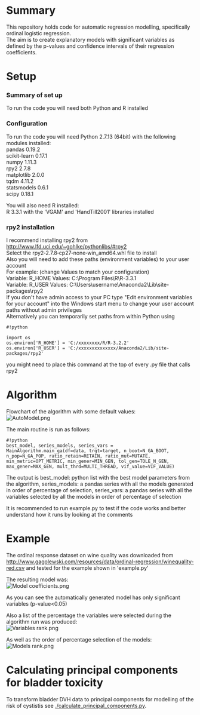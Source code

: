 # Summary

This repository holds code for automatic regression modelling, specifically ordinal logistic regression.  
The aim is to create explanatory models with significant variables as defined by the p-values and confidence intervals of their regression coefficients.  

# Setup
### Summary of set up
To run the code you will need both Python and R installed
### Configuration
To run the code you will need Python 2.7.13 (64bit) with the following modules installed:  
pandas 0.19.2  
scikit-learn 0.17.1  
numpy 1.11.3  
rpy2 2.7.8  
matplotlib 2.0.0  
tqdm 4.11.2  
statsmodels 0.6.1  
scipy 0.18.1  

You will also need R installed:  
R 3.3.1
with the 'VGAM' and 'HandTill2001' libraries installed

### rpy2 installation
I recommend installing rpy2 from http://www.lfd.uci.edu/~gohlke/pythonlibs/#rpy2  
Select the rpy2‑2.7.8‑cp27‑none‑win_amd64.whl file to install  
Also you will need to add these paths (environment variables) to your user account  
For example: (change Values to match your configuration)  
Variable: R_HOME Values: C:\Program Files\R\R-3.3.1  
Variable: R_USER Values: C:\Users\username\Anaconda2\Lib\site-packages\rpy2  
If you don't have admin access to your PC type "Edit environment variables for your account" into the Windows start menu to change your user account paths without admin privileges  
Alternatively you can temporarily set paths from within Python using  

```
#!python

import os  
os.environ['R_HOME'] = 'C:/xxxxxxxx/R/R-3.2.2'   
os.environ['R_USER'] = 'C:/xxxxxxxxxxxxxx/Anaconda2/Lib/site-packages/rpy2' 
```
  
you might need to place this command at the top of every .py file that calls rpy2   

# Algorithm
Flowchart of the algorithm with some default values:  
![AutoModel.png](https://bitbucket.org/repo/yp5MdKd/images/4102067091-AutoModel.png)  

The main routine is run as follows:  
```
#!python
best_model, series_models, series_vars = MainAlgorithm.main_ga(df=data, trgt=target, n_boot=N_GA_BOOT, n_pop=N_GA_POP, ratio_retain=RETAIN, ratio_mut=MUTATE, min_metric=OPT_METRIC, min_gener=MIN_GEN, tol_gen=TOLE_N_GEN, max_gener=MAX_GEN, mult_thrd=MULTI_THREAD, vif_value=VIF_VALUE)
```  
The output is best_model: python list with the best model parameters from the algorithm, series_models: a pandas series with all the models generated in order of percentage of selection, series_vars: a pandas series with all the variables selected by all the models in order of percentage of selection  

It is recommended to run example.py to test if the code works and better understand how it runs by looking at the comments

# Example
The ordinal response dataset on wine quality was downloaded from http://www.gagolewski.com/resources/data/ordinal-regression/winequality-red.csv and tested for the example shown in 'example.py'  

The resulting model was:  
![Model coefficients.png](https://bitbucket.org/repo/yp5MdKd/images/2551485050-Model%20coefficients.png)
  
As you can see the automatically generated model has only significant variables (p-value<0.05)

Also a list of the percentage the variables were selected during the algorithm run was produced:  
![Variables rank.png](https://bitbucket.org/repo/yp5MdKd/images/1839157875-Variables%20rank.png)

As well as the order of percentage selection of the models:  
![Models rank.png](https://bitbucket.org/repo/yp5MdKd/images/1042504757-Models%20rank.png)


# Calculating principal components for bladder toxicity
To transform bladder DVH data to principal components for modelling of the risk of cystistis see [./calculate_principal_components.py](calculate_principal_components.py).


